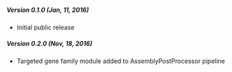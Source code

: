 ##### Version 0.1.0 (Jan, 11, 2016)
 - Initial public release

##### Version 0.2.0 (Nov, 18, 2016)
 - Targeted gene family module added to AssemblyPostProcessor pipeline

